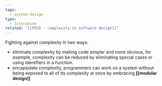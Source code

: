 ```yaml
---
tags:
  - system-design
type:
  - literature
related: "[[POSD - complexity in software design]]"
---
```




Fighting against complexity in two ways:
- eliminate complexity by making code simpler and more obvious, for example, complexity can be reduced by eliminating special cases or using identifiers in a function. 
- encapsulate complexity, programmers can work on a system without being exposed to all of its complexity at once by embracing  **[[modular design]]**